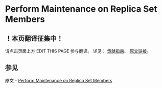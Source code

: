 # Perform Maintenance on Replica Set Members

## ！本页翻译征集中！

请点击页面上方 EDIT THIS PAGE 参与翻译。
详见：
[贡献指南]( https://github.com/JinMuInfo/MongoDB-Manual-zh/blob/master/CONTRIBUTING.md )、
[原文链接](  https://docs.mongodb.com/manual/tutorial/perform-maintence-on-replica-set-members/  )。

## 参见

原文 - [Perform Maintenance on Replica Set Members]( https://docs.mongodb.com/manual/tutorial/perform-maintence-on-replica-set-members/ )

